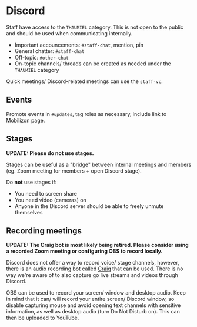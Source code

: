 # Discord

Staff have access to the `THAUMIEL` category. This is not open to the public and should be used when communicating internally.

- Important accouncements: `#staff-chat`, mention, pin
- General chatter: `#staff-chat`
- Off-topic: `#other-chat`
- On-topic channels/ threads can be created as needed under the `THAUMIEL` category

Quick meetings/ Discord-related meetings can use the `staff-vc`.

## Events

Promote events in `#updates`, tag roles as necessary, include link to Mobilizon page.

## Stages

**UPDATE: Please do not use stages.**

Stages can be useful as a "bridge" between internal meetings and members (eg. Zoom meeting for members + open Discord stage).

Do **not** use stages if:

- You need to screen share
- You need video (cameras) on
- Anyone in the Discord server should be able to freely unmute themselves

## Recording meetings

**UPDATE: The Craig bot is most likely being retired. Please consider using a recorded Zoom meeting or configuring OBS to record locally.**

Discord does not offer a way to record voice/ stage channels, however, there is an audio recording bot called [Craig](https://craig.chat/home/) that can be used. There is no way we're aware of to also capture go live streams and videos through Discord.

OBS can be used to record your screen/ window and desktop audio. Keep in mind that it can/ will record your entire screen/ Discord window, so disable capturing mouse and avoid opening text channels with sensitive information, as well as desktop audio (turn Do Not Disturb on). This can then be uploaded to YouTube.
